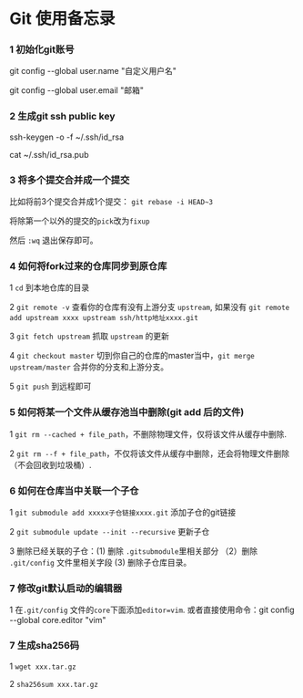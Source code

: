 # Git 使用备忘录

### 1 初始化git账号
git config --global user.name "自定义用户名"

git config --global user.email "邮箱"

### 2 生成git ssh public key
ssh-keygen -o -f ~/.ssh/id_rsa

cat ~/.ssh/id_rsa.pub 

### 3 将多个提交合并成一个提交
比如将前3个提交合并成1个提交： `git rebase -i HEAD~3`

将除第一个以外的提交的`pick`改为`fixup`

然后 `:wq` 退出保存即可。

### 4 如何将fork过来的仓库同步到原仓库
1 `cd` 到本地仓库的目录

2 `git remote -v` 查看你的仓库有没有上游分支 `upstream`, 如果没有 `git remote add upstream xxxx upstream ssh/http地址xxxx.git `

3 `git fetch upstream` 抓取  `upstream` 的更新

4 `git checkout master` 切到你自己的仓库的master当中，`git merge upstream/master` 合并你的分支和上游分支。

5 `git push` 到远程即可

### 5 如何将某一个文件从缓存池当中删除(git add 后的文件)
1 `git rm --cached + file_path`，不删除物理文件，仅将该文件从缓存中删除.

2 `git rm --f + file_path`，不仅将该文件从缓存中删除，还会将物理文件删除（不会回收到垃圾桶）.

### 6 如何在仓库当中关联一个子仓
1 `git submodule add xxxxx子仓链接xxxx.git` 添加子仓的git链接

2 `git submodule update --init --recursive` 更新子仓

3 删除已经关联的子仓：(1) 删除 `.gitsubmodule`里相关部分 （2）删除 `.git/config` 文件里相关字段 (3) 删除子仓库目录。

### 7 修改git默认启动的编辑器
1 在`.git/config` 文件的`core`下面添加`editor=vim`.  或者直接使用命令：git config --global core.editor "vim"

### 7 生成sha256码
1 `wget xxx.tar.gz`

2 `sha256sum xxx.tar.gz`
